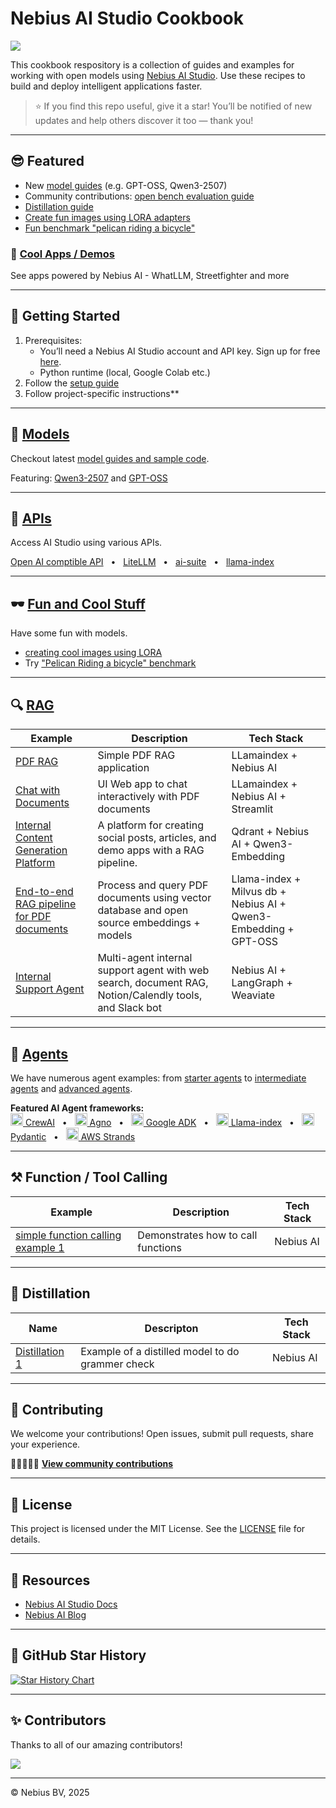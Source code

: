# Nebius AI Studio Cookbook

<img src="images/banner-1.jpg">

This cookbook respository is a collection of guides and examples for working with open models using [Nebius AI Studio](https://studio.nebius.com/). Use these recipes to build and deploy intelligent applications faster.


> ⭐ If you find this repo useful, give it a star! You’ll be notified of new updates and help others discover it too — thank you!

---

## 😎 Featured

- New [model guides](models/README.md) (e.g. GPT-OSS, Qwen3-2507)
- Community contributions: [open bench evaluation guide](community/openbench-evaluation-guide/)
- [Distillation guide](distillation/distillation-1/)
- [Create fun images using LORA adapters](lora/lora-1/README.md)
- [Fun benchmark "pelican riding a bicycle"](fun/pelican-riding-bicycle/)

### 💪 [Cool Apps / Demos](apps/README.md)

See apps powered by Nebius AI - WhatLLM, Streetfighter and more


---

## 🚀 Getting Started

1. Prerequisites:
   - You’ll need a Nebius AI Studio account and API key. Sign up for free [here](https://studio.nebius.com/).
   - Python runtime (local, Google Colab etc.)
2. Follow the [setup guide](setup-dev-env.md)
3. Follow project-specific instructions**

---

## 🎁 [Models](models/)

Checkout latest [model guides and sample code](models/).

Featuring: [Qwen3-2507](models/qwen3-2507.md) and [GPT-OSS](models/gpt-oss.md)

---

## 📘 [APIs](api/)

Access AI Studio using various APIs.

[Open AI comptible API](api/api_native.ipynb)
&nbsp;  • &nbsp;  [LiteLLM](api/api_litellm.ipynb)
&nbsp;  • &nbsp;  [ai-suite](api/api_aisuite.ipynb)
&nbsp;  • &nbsp;  [llama-index](api/api_llamaindex.ipynb)

---

## 🕶️ [Fun and Cool Stuff](fun/)

Have some fun with models.  
- [creating cool images using LORA](lora/lora-1/README.md)
- Try ["Pelican Riding a bicycle" benchmark](fun/pelican-riding-bicycle/)

---

<!-- ## Embeddings -->


## 🔍 [RAG](rag/)

| Example                             | Description                                         | Tech Stack                         |
|-------------------------------------|-----------------------------------------------------|------------------------------------|
| [PDF RAG](rag/rag-pdf-llama-index/) | Simple PDF RAG application                          | LLamaindex + Nebius AI     |
| [Chat with Documents](rag/chat-with-pdf)  | UI Web app to chat interactively with PDF documents | LLamaindex + Nebius AI + Streamlit |
| [Internal Content Generation Platform](rag/content-gen-pipeline-qdrant/)  | A platform for creating social posts, articles, and demo apps with a RAG pipeline. | Qdrant + Nebius AI + Qwen3-Embedding |
| [End-to-end RAG pipeline for PDF documents](rag/rag-milvus-1/)  | Process and query PDF documents using vector database and open source embeddings + models | Llama-index + Milvus db + Nebius AI + Qwen3-Embedding + GPT-OSS |
| [Internal Support Agent](rag/support-agent-weaviate/) | Multi-agent internal support agent with web search, document RAG, Notion/Calendly tools, and Slack bot | Nebius AI + LangGraph + Weaviate |


---

## 🎠 [Agents](agents/)

We have numerous  agent examples: from [starter agents](agents/README.md#-starter-agents) to [intermediate agents](agents/README.md#intermediate-agents) and [advanced agents](agents/README.md#advanced-agents).

**Featured AI Agent frameworks:**  
[<img src="images/crewai-icon.svg" width="20" height="20"> CrewAI](agents/README.md#crewai)
&nbsp;  • &nbsp; [<img src="images/agno-icon.png" width="20" height="20"> Agno](agents/README.md#agno)
&nbsp;  • &nbsp; [<img src="images/google-adk-icon.png" width="20" height="20"> Google ADK](agents/README.md#google-adk-agent-development-kit)
&nbsp;  • &nbsp; [<img src="images/llama-index-icon.jpeg" width="20" height="20"> Llama-index](agents/README.md#llama-index)
&nbsp;  • &nbsp; [<img src="images/pydantic-icon.png" width="20" height="20"> Pydantic](agents/README.md#pydantic-ai)
&nbsp;  • &nbsp; [<img src="images/aws-strands-agent-icon.png" width="20" height="20"> AWS Strands](agents/README.md#strands-agent)

---

## ⚒️ Function / Tool Calling

| Example                             | Description                                         | Tech Stack                         |
|-------------------------------------|-----------------------------------------------------|------------------------------------|
| [simple function calling example 1](tool-calling/function_calling_1.ipynb) | Demonstrates how to call functions                          | Nebius AI     |

---

<!-- ## Vision Modes


## Observability

## MCP

## Finetuning -->

## 🫗 Distillation

| Name | Descripton                                          | Tech Stack           |
|-----------|-----------------------------------------------|-----------------------|
| [Distillation 1](distillation/distillation-1/)  | Example of a distilled model to do grammer check   | Nebius AI | 

<!-- ## LORA -->

---

## 🤝 Contributing

We welcome your contributions!  Open issues, submit pull requests, share your experience.

🧑🏻‍🤝‍🧑🏼 **[View community contributions](community/README.md)**

---


## 📜 License

This project is licensed under the MIT License. See the [LICENSE](LICENSE) file for details.

---

## 📔 Resources

- [Nebius AI Studio Docs](https://docs.nebius.com/studio)
- [Nebius AI Blog](https://nebius.com/blog)

---

## 🌟 GitHub Star History

[![Star History Chart](https://api.star-history.com/svg?repos=nebius/ai-studio-cookbook&type=Date)](https://www.star-history.com/#nebius/ai-studio-cookbook&Date)

---

## ✨ Contributors

Thanks to all of our amazing contributors!

<a href="https://github.com/nebius/ai-studio-cookbook/graphs/contributors">
  <img src="https://contrib.rocks/image?repo=nebius/ai-studio-cookbook" />
</a>

---
© Nebius BV, 2025

